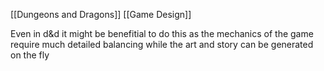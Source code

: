 [[Dungeons and Dragons]] [[Game Design]]  

Even in d&d it might be benefitial to do this as the mechanics of the game require much detailed balancing while the art and story can be generated on the fly